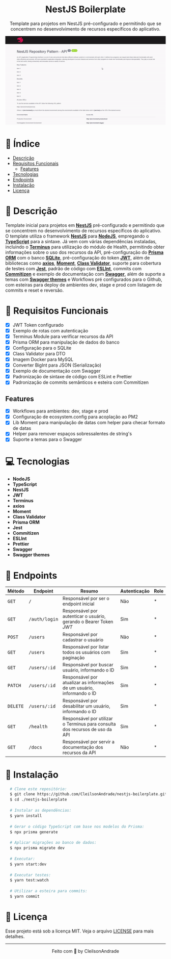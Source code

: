 <div align="center">
  <h1>NestJS Boilerplate</h1>
  <p>Template para projetos em NestJS pré-configurado e permitindo que se concentrem no desenvolvimento de recursos específicos do aplicativo.</p>
  <img src="./design/desktop.gif" alt="Logo" width="800">
</div>

# 📒 Índice
* [Descrição](#descrição)
* [Requisitos Funcionais](#requisitos)
  * [Features](#features)
* [Tecnologias](#tecnologias)
* [Endpoints](#endpoints)
* [Instalação](#instalação)
* [Licença](#licença)

# 📃 <span id="descrição">Descrição</span>
Template inicial para projetos em [**NestJS**](https://nestjs.com/) pré-configurado e permitindo que se concentrem no desenvolvimento de recursos específicos do aplicativo. O template utiliza o framework [**NestJS**](https://nestjs.com/) para [**NodeJS**](https://nodejs.org/en), empregando o [**TypeScript**](https://www.typescriptlang.org/) para a sintaxe. Já vem com várias dependências instaladas, incluindo o [**Terminus**](https://github.com/nestjs/terminus) para utilização do módulo de Health, permitindo obter informações sobre o uso dos recursos da API, pré-configuração do [**Prisma ORM**](https://www.prisma.io/) com o banco [**SQLite**](https://www.sqlite.org/), pré-configuração do token [**JWT**](https://github.com/nestjs/jwt), além de bibliotecas como [**axios**](https://github.com/axios/axios), [**Moment**](https://momentjs.com/), [**Class Validator**](https://github.com/nestjs/class-validator), suporte para cobertura de testes com [**Jest**](https://jestjs.io/pt-BR/), padrão de código com [**ESLInt**](https://github.com/eslint/eslint), commits com [**Commitizen**](https://github.com/commitizen/cz-cli) e exemplo de documentação com [**Swagger**](https://github.com/nestjs/swagger), além de suporte a temas com [**Swagger themes**](https://github.com/ilyamixaltik/swagger-themes) e Workflows pré configurados para o Github, com esteiras para deploy de ambientes dev, stage e prod com listagem de commits e reset e reversão.

# 📌 <span id="requisitos">Requisitos Funcionais</span>
- [x] JWT Token configurado<br>
- [x] Exemplo de rotas com autenticação<br>
- [x] Terminus Module para verificar recursos da API<br>
- [x] Prisma ORM para manipulação de dados do banco<br>
- [x] Configuração para o SQLite<br>
- [x] Class Validator para DTO<br>
- [x] Imagem Docker para MySQL<br>
- [x] Converter BigInt para JSON (Serialização)<br>
- [x] Exemplo de documentação com Swagger<br>
- [x] Padronização de sintaxe de código com ESLint e Prettier<br>
- [x] Padronização de commits semânticos e esteira com Commitizen<br>

## Features
- [x] Workflows para ambientes: dev, stage e prod<br>
- [x] Configuração de ecosystem.config para acoplação ao PM2<br>
- [x] Lib Moment para manipulação de datas com helper para checar formato de datas<br>
- [x] Helper para remover espaços sobressalentes de string's<br>
- [x] Suporte a temas para o Swagger<br>

# 💻 <span id="tecnologias">Tecnologias</span>
- **NodeJS**
- **TypeScript**
- **NestJS**
- **JWT**
- **Terminus**
- **axios**
- **Moment**
- **Class Validator**
- **Prisma ORM**
- **Jest**
- **Commitizen**
- **ESLInt**
- **Prettier**
- **Swagger**
- **Swagger themes**

# 📍 <span id="endpoints">Endpoints</span>
| Método | Endpoint               | Resumo                                           | Autenticação               | Role
|--------|----------------------|------------------------------------------------------|--------------------------|----------------------
<kbd>GET</kbd> | <kbd>/</kbd> | Responsável por ser o endpoint inicial | Não | *
<kbd>GET</kbd> | <kbd>/auth/login</kbd> | Responsável por autenticar o usuário, gerando o Bearer Token *JWT* | Sim | *
<kbd>POST</kbd> | <kbd>/users</kbd> | Responsável por cadastrar o usuário | Não | *
<kbd>GET</kbd> | <kbd>/users</kbd> | Responsável por listar todos os usuários com paginação | Sim | *
<kbd>GET</kbd> | <kbd>/users/:id</kbd> | Responsável por buscar usuário, informando o ID | Sim | *
<kbd>PATCH</kbd> | <kbd>/users/:id</kbd> | Responsável por atualizar as informações de um usuário, informando o ID | Sim | *
<kbd>DELETE</kbd> | <kbd>/users/:id</kbd> | Responsável por desabilitar um usuário, informando o ID | Sim | *
<kbd>GET</kbd> | <kbd>/health</kbd> | Responsável por utilizar o Terminus para consulta dos recursos de uso da API | Sim | *
<kbd>GET</kbd> | <kbd>/docs</kbd> | Responsável por servir a documentação dos recursos da API | Não | *

# 🚀 <span id="instalação">Instalação</span>
```bash
  # Clone este repositório:
  $ git clone https://github.com/CleilsonAndrade/nestjs-boilerplate.git
  $ cd ./nestjs-boilerplate

  # Instalar as dependências:
  $ yarn install

  # Gerar o código TypeScript com base nos modelos do Prisma:
  $ npx prisma generate

  # Aplicar migrações ao banco de dados:
  $ npx prisma migrate dev

  # Executar:
  $ yarn start:dev
  
  # Executar testes:
  $ yarn test:watch

  # Utilizar a esteira para commits:
  $ yarn commit
```

# 📝 <span id="licença">Licença</span>
Esse projeto está sob a licença MIT. Veja o arquivo [LICENSE](LICENSE) para mais detalhes.

---

<p align="center">
  Feito com 💜 by CleilsonAndrade
</p>
